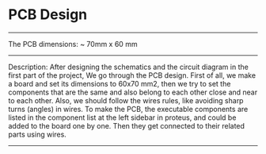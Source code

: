 # PCB Design
______________________________
The PCB dimensions: ~ 70mm x 60 mm
______________________________
Description: 
  After designing the schematics and the circuit diagram in the first part of the project, We go through the PCB design.
First of all, we make a board and set its dimensions to 60x70 mm2, then we try to set the components that are the same and also belong to each other close and near to each other.
Also, we should follow the wires rules, like avoiding sharp turns (angles) in wires.
To make the PCB, the executable components are listed in the component list at the left sidebar in proteus, and could be added to the board one by one. Then they get connected to their related parts using wires.
_______________________________
